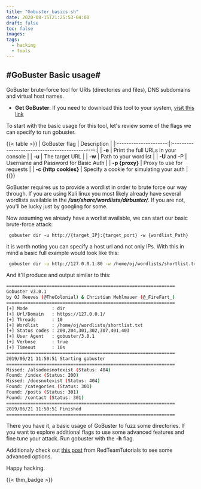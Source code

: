 ```yaml
---
title: "Gobuster_basics.sh"
date: 2020-08-15T21:25:53-04:00
draft: false
toc: false
images:
tags:
  - hacking
  - tools
---
```


#GoBuster Basic usage#
----------------------

GoBuster brute-force tool for URIs (directories and files), DNS subdomains and virtual host names. 

* **Get GoBuster**: If you need to download this tool to your system, [visit this link](https://github.com/OJ/gobuster) 

To start with the basic usage for this tool, let's review some of the flags we can specify to run gobuster.

{{< table >}}
| GoBuster flag         | Description                                    |
|:---------------------:|:----------------------------------------------:|
| **-e**                | Print the full URLs in your console            |
| **-u**                | The target URL                                 |
| **-w**                | Path to your wordlist                          |
| **-U** and -P         | Username and Password for Basic Auth           |
| **-p {proxy}**        | Proxy to use for requests                      |
| **-c {http cookies}** | Specify a cookie for simulating your auth      |
{{</table>}}



GoBuster requires us to provide a wordlist in order to brute force our way through. If you are using Kali linux you most likely already have several wordlists available in the _**/usr/share/wordlists/dirbuster/**_. If you are not, you'll be lucky just by googling for some.

Now assuming we already have a worlist available, we can start our basic brute-force attack:

```shell
 gobuster dir -u http://{target_IP}:{target_port} -w {wordlist_Path}
```

it is worth noting you can specify a host url and not only IPs. With this in mind a basic full example would look like this:


```bash
 gobuster dir -u http://127.0.0.1:80 -w /home/oj/wordlists/shortlist.txt
```

And it'll produce and output similar to this:

```bash
===============================================================
Gobuster v3.0.1
by OJ Reeves (@TheColonial) & Christian Mehlmauer (@_FireFart_)
===============================================================
[+] Mode         : dir
[+] Url/Domain   : https://127.0.0.1/
[+] Threads      : 10
[+] Wordlist     : /home/oj/wordlists/shortlist.txt
[+] Status codes : 200,204,301,302,307,401,403
[+] User Agent   : gobuster/3.0.1
[+] Verbose      : true
[+] Timeout      : 10s
===============================================================
2019/06/21 11:50:51 Starting gobuster
===============================================================
Missed: /alsodoesnotexist (Status: 404)
Found: /index (Status: 200)
Missed: /doesnotexist (Status: 404)
Found: /categories (Status: 301)
Found: /posts (Status: 301)
Found: /contact (Status: 301)
===============================================================
2019/06/21 11:50:51 Finished
===============================================================
```

There you have it, a basic usage of GoBuster to fuzz some directories. If you want to explore additional flags to use some advanced features and fine tune your attack. Run gobuster with the **-h** flag.

Additionaly check out [this post](https://redteamtutorials.com/2018/11/19/gobuster-cheatsheet/) from RedTeamTutorials to see some advanced options.

Happy hacking.

{{< thm_badge >}}